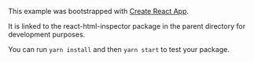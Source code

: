 This example was bootstrapped with [Create React App](https://github.com/facebook/create-react-app).

It is linked to the react-html-inspector package in the parent directory for development purposes.

You can run `yarn install` and then `yarn start` to test your package.
